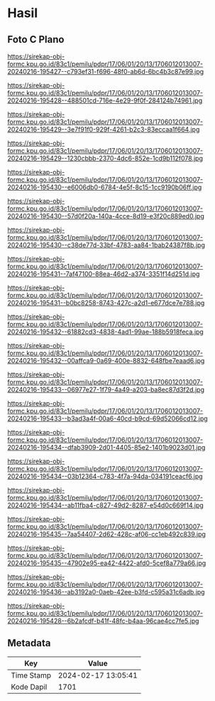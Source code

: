 # Hasil

## Foto C Plano

https://sirekap-obj-formc.kpu.go.id/83c1/pemilu/pdpr/17/06/01/20/13/1706012013007-20240216-195427--c793ef31-f696-48f0-ab6d-6bc4b3c87e99.jpg

https://sirekap-obj-formc.kpu.go.id/83c1/pemilu/pdpr/17/06/01/20/13/1706012013007-20240216-195428--488501cd-716e-4e29-9f0f-284124b74961.jpg

https://sirekap-obj-formc.kpu.go.id/83c1/pemilu/pdpr/17/06/01/20/13/1706012013007-20240216-195429--3e7f91f0-929f-4261-b2c3-83eccaa1f664.jpg

https://sirekap-obj-formc.kpu.go.id/83c1/pemilu/pdpr/17/06/01/20/13/1706012013007-20240216-195429--1230cbbb-2370-4dc6-852e-1cd9b112f078.jpg

https://sirekap-obj-formc.kpu.go.id/83c1/pemilu/pdpr/17/06/01/20/13/1706012013007-20240216-195430--e6006db0-6784-4e5f-8c15-1cc9190b06ff.jpg

https://sirekap-obj-formc.kpu.go.id/83c1/pemilu/pdpr/17/06/01/20/13/1706012013007-20240216-195430--57d0f20a-140a-4cce-8d19-e3f20c889ed0.jpg

https://sirekap-obj-formc.kpu.go.id/83c1/pemilu/pdpr/17/06/01/20/13/1706012013007-20240216-195430--c38de77d-33bf-4783-aa84-1bab24387f8b.jpg

https://sirekap-obj-formc.kpu.go.id/83c1/pemilu/pdpr/17/06/01/20/13/1706012013007-20240216-195431--7af47100-88ea-46d2-a374-3351f14d251d.jpg

https://sirekap-obj-formc.kpu.go.id/83c1/pemilu/pdpr/17/06/01/20/13/1706012013007-20240216-195431--b0bc8258-8743-427c-a2d1-e677dce7e788.jpg

https://sirekap-obj-formc.kpu.go.id/83c1/pemilu/pdpr/17/06/01/20/13/1706012013007-20240216-195432--61882cd3-4838-4ad1-99ae-188b5918feca.jpg

https://sirekap-obj-formc.kpu.go.id/83c1/pemilu/pdpr/17/06/01/20/13/1706012013007-20240216-195432--00affca9-0a69-400e-8832-648fbe7eaad6.jpg

https://sirekap-obj-formc.kpu.go.id/83c1/pemilu/pdpr/17/06/01/20/13/1706012013007-20240216-195433--06977e27-1f79-4a49-a203-ba8ec87d3f2d.jpg

https://sirekap-obj-formc.kpu.go.id/83c1/pemilu/pdpr/17/06/01/20/13/1706012013007-20240216-195433--b3ad3a4f-00a6-40cd-b9cd-69d52066cd12.jpg

https://sirekap-obj-formc.kpu.go.id/83c1/pemilu/pdpr/17/06/01/20/13/1706012013007-20240216-195434--dfab3909-2d01-4405-85e2-1401b9023d01.jpg

https://sirekap-obj-formc.kpu.go.id/83c1/pemilu/pdpr/17/06/01/20/13/1706012013007-20240216-195434--03b12364-c783-4f7a-94da-034191ceacf6.jpg

https://sirekap-obj-formc.kpu.go.id/83c1/pemilu/pdpr/17/06/01/20/13/1706012013007-20240216-195434--ab11fba4-c827-49d2-8287-e54d0c669f14.jpg

https://sirekap-obj-formc.kpu.go.id/83c1/pemilu/pdpr/17/06/01/20/13/1706012013007-20240216-195435--7aa54407-2d62-428c-af06-cc1eb492c839.jpg

https://sirekap-obj-formc.kpu.go.id/83c1/pemilu/pdpr/17/06/01/20/13/1706012013007-20240216-195435--47902e95-ea42-4422-afd0-5cef8a779a66.jpg

https://sirekap-obj-formc.kpu.go.id/83c1/pemilu/pdpr/17/06/01/20/13/1706012013007-20240216-195436--ab3192a0-0aeb-42ee-b3fd-c595a31c6adb.jpg

https://sirekap-obj-formc.kpu.go.id/83c1/pemilu/pdpr/17/06/01/20/13/1706012013007-20240216-195428--6b2afcdf-b41f-48fc-b4aa-96cae4cc7fe5.jpg


## Metadata

| Key        | Value               |
| ---------- | ------------------- |
| Time Stamp | 2024-02-17 13:05:41 |
| Kode Dapil | 1701                |



